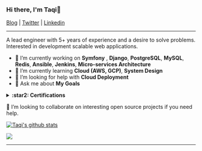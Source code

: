 ### Hi there, I'm Taqi👦

[Blog](https://medium.com/@archtaqi) |
[Twitter](https://twitter.com/archtaqi) |
[Linkedin](https://www.linkedin.com/in/archtaqi)

---

A lead engineer with 5+ years of experience and a desire to solve problems. Interested in development scalable web applications. 

- 🔭 I’m currently working on **Symfony** , **Django**, **PostgreSQL**, **MySQL**, **Redis**, **Ansible**, **Jenkins**, **Micro-services Architecture**
- 🌱 I’m currently learning **Cloud (AWS, GCP)**, **System Design**
- 🤔 I’m looking for help with **Cloud Deployment**
- 💬 Ask me about **My Goals**


<details>
  <summary><strong>:star2: Certifications</strong></summary>
  <p>
    <ul>
      <li>AWS Developer Associate</li>
      <li>AWS Cloud Practitioner</li>
    </ul>
  </p>
</details>


👯 I’m looking to collaborate on interesting open source projects if you need help.

[![Taqi's github stats](https://github-readme-stats.rckstrbhushan.vercel.app/api?username=archtaqi&show_icons=true&hide_title=true)](https://github.com/archtaqi/github-readme-stats)


![](https://komarev.com/ghpvc/?username=ArchTaqi)

***
